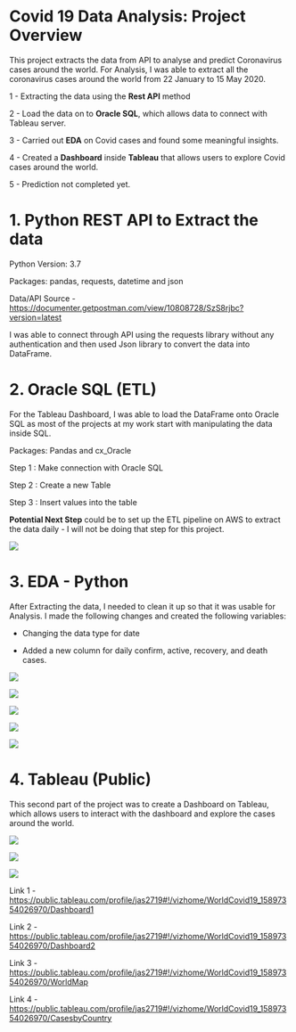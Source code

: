 # Covid 19 Data Analysis: Project Overview
This project extracts the data from API to analyse and predict Coronavirus cases around the world. For Analysis, I was able to extract all the coronavirus cases around the world from 22 January to 15 May 2020.

1 - Extracting the data using the **Rest API** method  

2 - Load the data on to **Oracle SQL**, which allows data to connect with Tableau server. 

3 - Carried out **EDA** on Covid cases and found some meaningful insights.

4 - Created a **Dashboard** inside **Tableau** that allows users to explore Covid cases around the world.

5 - Prediction not completed yet.

# 1. Python REST API to Extract the data 

Python Version: 3.7

Packages: pandas, requests, datetime and json

Data/API Source -  https://documenter.getpostman.com/view/10808728/SzS8rjbc?version=latest

I was able to connect through API using the requests library without any authentication and then used Json library to convert the data into DataFrame. 

#  2. Oracle SQL (ETL)

For the Tableau Dashboard, I was able to load the DataFrame onto Oracle SQL as most of the projects at my work start with manipulating the data inside SQL.

Packages: Pandas and cx_Oracle

Step 1 : Make connection with Oracle SQL

Step 2 : Create a new Table

Step 3 : Insert values into the table

**Potential  Next Step** could be to set up the ETL pipeline on AWS to extract the data daily - I will not be doing that step for this project.

![](image/SQL_Table.png)


# 3. EDA - Python

After Extracting the data, I needed to clean it up so that it was usable for Analysis. I made the following changes and created the following variables:

- Changing the data type for date  

- Added a new column for daily confirm, active, recovery, and death cases. 

![](image/EDA-1.PNG) 

![](image/EDA-2.PNG)

![](image/EDA-3.PNG)

![](image/EDA-4.PNG)

![](image/EDA-5.PNG)


# 4. Tableau (Public)

This second part of the project was to create a Dashboard on Tableau, which allows users to interact with the dashboard and explore the cases around the world.

![](worldmap.gif)


![](image/Tab-02.PNG)

![](image/Tab-01.PNG)


Link 1 - https://public.tableau.com/profile/jas2719#!/vizhome/WorldCovid19_15897354026970/Dashboard1

Link 2 - https://public.tableau.com/profile/jas2719#!/vizhome/WorldCovid19_15897354026970/Dashboard2

Link 3 - https://public.tableau.com/profile/jas2719#!/vizhome/WorldCovid19_15897354026970/WorldMap

Link 4 - https://public.tableau.com/profile/jas2719#!/vizhome/WorldCovid19_15897354026970/CasesbyCountry
